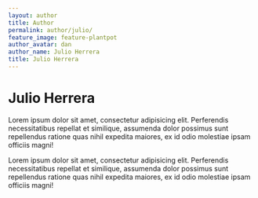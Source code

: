 ```yaml
---
layout: author
title: Author
permalink: author/julio/
feature_image: feature-plantpot
author_avatar: dan
author_name: Julio Herrera
title: Julio Herrera
---
```


# Julio Herrera

Lorem ipsum dolor sit amet, consectetur adipisicing elit. Perferendis necessitatibus repellat et similique, assumenda dolor possimus sunt repellendus ratione quas nihil expedita maiores, ex id odio molestiae ipsam officiis magni!

Lorem ipsum dolor sit amet, consectetur adipisicing elit. Perferendis necessitatibus repellat et similique, assumenda dolor possimus sunt repellendus ratione quas nihil expedita maiores, ex id odio molestiae ipsam officiis magni!
